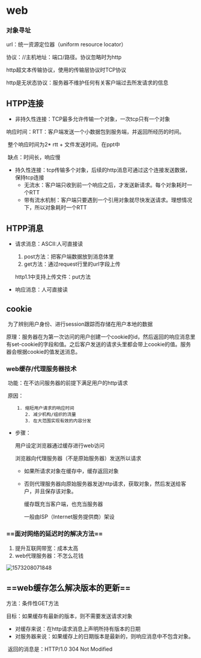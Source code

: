 # web



### 对象寻址

url：统一资源定位器（uniform resource locator）

协议：//主机地址：端口/路径。协议忽略时为http

http超文本传输协议，使用的传输层协议时TCP协议

http是无状态协议：服务器不维护任何有关客户端过去所发请求的信息

## HTPP连接

* 非持久性连接：TCP最多允许传输一个对象，一次tcp只有一个对象

​           响应时间：RTT：客户端发送一个小数据包到服务端，并返回所经历的时间。

​           整个响应时间为2* rtt + 文件发送时间。在ppt中

​           缺点：时间长，响应慢

* 持久性连接：tcp传输多个对象，后续的http消息可通过这个连接发送数据，保持tcp连接
  - 无流水：客户端只收到前一个响应之后，才发送新请求。每个对象耗时一个RTT
  - 带有流水机制：客户端只要遇到一个引用对象就尽快发送请求。理想情况下，所以对象耗时一个RTT

## HTPP消息

* 请求消息：ASCII:人可直接读

  1. post方法：把客户端数据放到消息体里
  2. get方法：通过request行里的url字段上传

  http1.1中支持上传文件：put方法

* 响应消息：人可直接读

## cookie

​    为了辨别用户身份、进行session跟踪而存储在用户本地的数据

​    原理：服务器在为第一次访问的用户创建一个cookie的id，然后返回的响应消息里有set-cookie的字段和值。之后客户发送的请求头里都会带上cookie的值。服务器会根据cookie的值发送消息。

### web缓存/代理服务器技术

​    功能：在不访问服务器的前提下满足用户的http请求

​     原因：

        1. 缩短用户请求的响应时间
           2. 减少机构/组织的流量
           3. 在大范围实现有效的内容分发

   * 步骤：

     用户设定浏览器通过缓存进行web访问

     浏览器向代理服务器（不是原始服务器）发送所以请求

     * 如果所请求对象在缓存中，缓存返回对象

     * 否则代理服务器向原始服务器发送http请求，获取对象，然后发送给客户，并且保存该对象。

       缓存既充当客户端，也充当服务器

       一般由ISP（Internet服务提供商）架设

   ### ==面对网络的延迟时的解决方法==

1. 提升互联网带宽：成本太高
2. web代理服务器：不怎么花钱

  ![1573208071848](C:\Users\19788\AppData\Roaming\Typora\typora-user-images\1573208071848.png)

## ==web缓存怎么解决版本的更新==

方法：条件性GET方法

   目标：如果缓存有最新的版本，则不需要发送请求对象

- 对缓存来说：在http请求消息上声明所持有版本的日期
- 对服务器来说：如果缓存上的日期版本是最新的，则响应消息中不包含对象。

​         返回的消息是：HTTP/1.0 304 Not Modified

